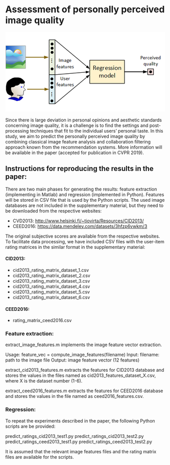 # Assessment of personally perceived image quality

![Personal image preference estimation](https://github.com/jarikorhonen/personal_image_preferences/blob/master/cvpr2019.png)

Since there is large deviation in personal opinions and aesthetic standards concerning image quality, it is a challenge is to find the settings and post-processing techniques that fit to the individual users’ personal taste. In this study, we aim to predict the personally perceived image quality by combining classical image feature analysis and collaboration filtering approach known from the recommendation systems. More information will be available in the paper (accepted for publication in CVPR 2019).

## Instructions for reproducing the results in the paper:

There are two main phases for generating the results: feature extraction (implementing in Matlab) and regression (implemented in Python). Features will be stored in CSV file that is used by the Python scripts. The used image databases are not included in the supplementary material, but they need to be downloaded from the respective websites:

* CVD2013: http://www.helsinki.fi/~tiovirta/Resources/CID2013/
* CEED2016: https://data.mendeley.com/datasets/3hfzp6vwkm/3

The original subjective scores are available from the respective websites. To facilitate data processing, we have included CSV files with the user-item rating matrices in the similar format in the supplementary material:

#### CID2013:

* cid2013_rating_matrix_dataset_1.csv
* cid2013_rating_matrix_dataset_2.csv
* cid2013_rating_matrix_dataset_3.csv
* cid2013_rating_matrix_dataset_4.csv
* cid2013_rating_matrix_dataset_5.csv
* cid2013_rating_matrix_dataset_6.csv 

#### CEED2016:

* rating_matrix_ceed2016.csv

### Feature extraction:

extract_image_features.m implements the image feature vector extraction. 

Usage: feature_vec = compute_image_features(filename)
Input: filename: path to the image file
Output: image feature vector (12 features)

extract_cid2013_features.m extracts the features for CID2013 database and stores the values in the files named as cid2013_features_dataset_X.csv, where X is the dataset number (1-6).

extract_ceed2016_features.m extracts the features for CEED2016 database and stores the values in the file named as ceed2016_features.csv.

### Regression:

To repeat the experiments described in the paper, the following Python scripts are be provided:

predict_ratings_cid2013_test1.py
predict_ratings_cid2013_test2.py
predict_ratings_ceed2013_test1.py
predict_ratings_ceed2013_test2.py

It is assumed that the relevant image features files and the rating matrix files are available for the scripts.


